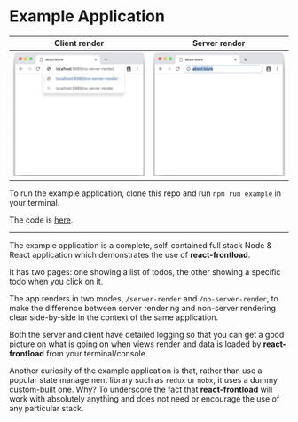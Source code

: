 # Example Application

Client render                   | Server render
:------------------------------:|:-----------------------------:
![](/docs/no-server-render.gif) |![](/docs/server-render.gif)


To run the example application, clone this repo and run `npm run example` in your terminal.

The code is [here](/example).

---

The example application is a complete, self-contained full stack Node & React application which demonstrates the use of **react-frontload**.

It has two pages: one showing a list of todos, the other showing a specific todo when you click on it.

The app renders in two modes, `/server-render` and `/no-server-render`, to make the difference between server rendering and non-server rendering clear side-by-side in the context of the same application.

Both the server and client have detailed logging so that you can get a good picture on what is going on when views render and data is loaded by **react-frontload** from your terminal/console.

Another curiosity of the example application is that, rather than use a popular state management library such as `redux` or `mobx`, it uses a dummy custom-built one. Why? To underscore the fact that **react-frontload** will work with absolutely anything and does not need or encourage the use of any particular stack.
